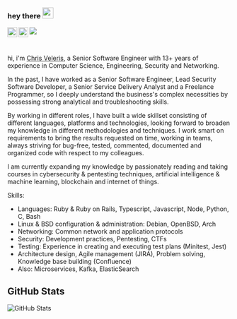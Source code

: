 ### hey there <img src="https://media.giphy.com/media/hvRJCLFzcasrR4ia7z/giphy.gif" width="25px">
<a href="https://twitter.com/chrisveleris">
  <img align="left" alt="Chris Veleris | Twitter" width="22px" src="https://raw.githubusercontent.com/rahuldkjain/github-profile-readme-generator/master/src/images/icons/Social/twitter.svg" />
</a>
<a href="https://www.linkedin.com/in/chrisveleris/">
  <img align="left" alt="Chris Veleris' LinkedIn" width="22px" src="https://raw.githubusercontent.com/rahuldkjain/github-profile-readme-generator/master/src/images/icons/Social/linked-in-alt.svg" />
</a>

![](https://visitor-badge.glitch.me/badge?page_id=chrisvel.chrisvel)

<br />

hi, i'm [Chris Veleris](https://chrisveleris.com/), a Senior Software Engineer with 13+ years of experience in Computer Science, Engineering, Security and Networking. 
  
  In the past, I have worked as a Senior Software Engineer, Lead Security Software Developer, a Senior Service Delivery Analyst and a Freelance Programmer, so I deeply understand the business's complex necessities by possessing strong analytical and troubleshooting skills.
  
  By working in different roles, I have built a wide skillset consisting of different languages, platforms and technologies, looking forward to broaden my knowledge in different methodologies and techniques. I work smart on requirements to bring the results requested on time, working in teams, always striving for bug-free, tested, commented, documented and organized code with respect to my colleagues.
  
  I am currently expanding my knowledge by passionately reading and taking courses in cybersecurity & pentesting techniques, artificial intelligence & machine learning, blockchain and internet of things. 
  
  Skills: 
 - Languages: Ruby & Ruby on Rails, Typescript, Javascript, Node, Python, C, Bash
 - Linux & BSD configuration & administration: Debian, OpenBSD, Arch 
 - Networking: Common network and application protocols
 - Security: Development practices, Pentesting, CTFs
 - Testing: Experience in creating and executing test plans (Minitest, Jest) 
 - Architecture design, Agile management (JIRA), Problem solving, Knowledge base building (Confluence)
 - Also: Microservices, Kafka, ElasticSearch

<h2>GitHub Stats</h2>
<p><img src="https://github-readme-stats.vercel.app/api?username=chrisvel&amp;show_icons=true" alt="GitHub Stats"></p>
